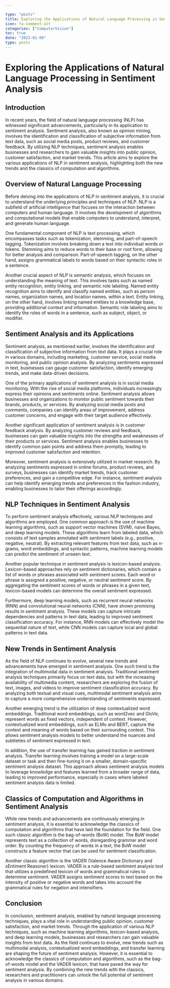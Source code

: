 ```yaml
---

type: "posts"
title: Exploring the Applications of Natural Language Processing in Sentiment Analysis
icon: fa-comment-alt
categories: ["ComputerVision"]
toc: true
date: "2023-01-09"
type: posts
---
```





# Exploring the Applications of Natural Language Processing in Sentiment Analysis

## Introduction

In recent years, the field of natural language processing (NLP) has witnessed significant advancements, particularly in its application to sentiment analysis. Sentiment analysis, also known as opinion mining, involves the identification and classification of subjective information from text data, such as social media posts, product reviews, and customer feedback. By utilizing NLP techniques, sentiment analysis enables businesses and researchers to gain valuable insights into public opinion, customer satisfaction, and market trends. This article aims to explore the various applications of NLP in sentiment analysis, highlighting both the new trends and the classics of computation and algorithms.

## Overview of Natural Language Processing

Before delving into the applications of NLP in sentiment analysis, it is crucial to understand the underlying principles and techniques of NLP. NLP is a subfield of artificial intelligence that focuses on the interaction between computers and human language. It involves the development of algorithms and computational models that enable computers to understand, interpret, and generate human language.

One fundamental component of NLP is text processing, which encompasses tasks such as tokenization, stemming, and part-of-speech tagging. Tokenization involves breaking down a text into individual words or tokens. Stemming aims to reduce words to their base or root form, allowing for better analysis and comparison. Part-of-speech tagging, on the other hand, assigns grammatical labels to words based on their syntactic roles in a sentence.

Another crucial aspect of NLP is semantic analysis, which focuses on understanding the meaning of text. This involves tasks such as named entity recognition, entity linking, and semantic role labeling. Named entity recognition aims to identify and classify named entities, such as person names, organization names, and location names, within a text. Entity linking, on the other hand, involves linking named entities to a knowledge base, providing additional context and information. Semantic role labeling aims to identify the roles of words in a sentence, such as subject, object, or modifier.

## Sentiment Analysis and its Applications

Sentiment analysis, as mentioned earlier, involves the identification and classification of subjective information from text data. It plays a crucial role in various domains, including marketing, customer service, social media monitoring, and public opinion analysis. By analyzing sentiments expressed in text, businesses can gauge customer satisfaction, identify emerging trends, and make data-driven decisions.

One of the primary applications of sentiment analysis is in social media monitoring. With the rise of social media platforms, individuals increasingly express their opinions and sentiments online. Sentiment analysis allows businesses and organizations to monitor public sentiment towards their brands, products, or services. By analyzing social media posts and comments, companies can identify areas of improvement, address customer concerns, and engage with their target audience effectively.

Another significant application of sentiment analysis is in customer feedback analysis. By analyzing customer reviews and feedback, businesses can gain valuable insights into the strengths and weaknesses of their products or services. Sentiment analysis enables businesses to identify common pain points and address them promptly, leading to improved customer satisfaction and retention.

Moreover, sentiment analysis is extensively utilized in market research. By analyzing sentiments expressed in online forums, product reviews, and surveys, businesses can identify market trends, track customer preferences, and gain a competitive edge. For instance, sentiment analysis can help identify emerging trends and preferences in the fashion industry, enabling businesses to tailor their offerings accordingly.

## NLP Techniques in Sentiment Analysis

To perform sentiment analysis effectively, various NLP techniques and algorithms are employed. One common approach is the use of machine learning algorithms, such as support vector machines (SVM), naive Bayes, and deep learning models. These algorithms learn from labeled data, which consists of text samples annotated with sentiment labels (e.g., positive, negative, neutral). By extracting relevant features from text data, such as n-grams, word embeddings, and syntactic patterns, machine learning models can predict the sentiment of unseen text.

Another popular technique in sentiment analysis is lexicon-based analysis. Lexicon-based approaches rely on sentiment dictionaries, which contain a list of words or phrases associated with sentiment scores. Each word or phrase is assigned a positive, negative, or neutral sentiment score. By aggregating the sentiment scores of words or phrases in a given text, lexicon-based models can determine the overall sentiment expressed.

Furthermore, deep learning models, such as recurrent neural networks (RNN) and convolutional neural networks (CNN), have shown promising results in sentiment analysis. These models can capture intricate dependencies and patterns in text data, leading to improved sentiment classification accuracy. For instance, RNN models can effectively model the sequential nature of text, while CNN models can capture local and global patterns in text data.

## New Trends in Sentiment Analysis

As the field of NLP continues to evolve, several new trends and advancements have emerged in sentiment analysis. One such trend is the integration of multimodal data in sentiment analysis. Traditional sentiment analysis techniques primarily focus on text data, but with the increasing availability of multimedia content, researchers are exploring the fusion of text, images, and videos to improve sentiment classification accuracy. By analyzing both textual and visual cues, multimodal sentiment analysis aims to capture a more comprehensive understanding of sentiments expressed.

Another emerging trend is the utilization of deep contextualized word embeddings. Traditional word embeddings, such as word2vec and GloVe, represent words as fixed vectors, independent of context. However, contextualized word embeddings, such as ELMo and BERT, capture the context and meaning of words based on their surrounding context. This allows sentiment analysis models to better understand the nuances and subtleties of sentiment expressed in text.

In addition, the use of transfer learning has gained traction in sentiment analysis. Transfer learning involves training a model on a large-scale dataset or task and then fine-tuning it on a smaller, domain-specific sentiment analysis dataset. This approach allows sentiment analysis models to leverage knowledge and features learned from a broader range of data, leading to improved performance, especially in cases where labeled sentiment analysis data is limited.

## Classics of Computation and Algorithms in Sentiment Analysis

While new trends and advancements are continuously emerging in sentiment analysis, it is essential to acknowledge the classics of computation and algorithms that have laid the foundation for the field. One such classic algorithm is the bag-of-words (BoW) model. The BoW model represents text as a collection of words, disregarding grammar and word order. By counting the frequency of words in a text, the BoW model constructs a feature vector that can be used for sentiment classification.

Another classic algorithm is the VADER (Valence Aware Dictionary and sEntiment Reasoner) lexicon. VADER is a rule-based sentiment analysis tool that utilizes a predefined lexicon of words and grammatical rules to determine sentiment. VADER assigns sentiment scores to text based on the intensity of positive or negative words and takes into account the grammatical rules for negation and intensifiers.

## Conclusion

In conclusion, sentiment analysis, enabled by natural language processing techniques, plays a vital role in understanding public opinion, customer satisfaction, and market trends. Through the application of various NLP techniques, such as machine learning algorithms, lexicon-based analysis, and deep learning models, businesses and researchers can gain valuable insights from text data. As the field continues to evolve, new trends such as multimodal analysis, contextualized word embeddings, and transfer learning are shaping the future of sentiment analysis. However, it is essential to acknowledge the classics of computation and algorithms, such as the bag-of-words model and the VADER lexicon, that have paved the way for sentiment analysis. By combining the new trends with the classics, researchers and practitioners can unlock the full potential of sentiment analysis in various domains.
